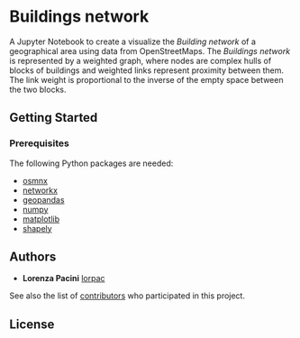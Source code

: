 # Buildings network

A Jupyter Notebook to create a visualize the *Building network* of a geographical area using data from OpenStreetMaps. The *Buildings network* is represented by a weighted graph, where nodes are complex hulls of blocks of buildings and weighted links represent proximity between them. The link weight is proportional to the inverse of the empty space between the two blocks.
## Getting Started


### Prerequisites

The following Python packages are needed:
- [osmnx](https://github.com/gboeing/osmnx )
- [networkx](https://networkx.github.io/)
- [geopandas](http://geopandas.org/)
- [numpy](https://www.numpy.org/)
- [matplotlib](https://matplotlib.org/)
- [shapely](https://github.com/Toblerity/Shapely)
<!--- 
```
 Give examples
 ```
--> 


## Authors

* **Lorenza Pacini** [lorpac](https://github.com/lorpac)

See also the list of [contributors](https://github.com/your/project/contributors) who participated in this project.

## License

<!--- 
This project is licensed under the MIT License - see the [LICENSE.md](LICENSE.md) file for details
-->

